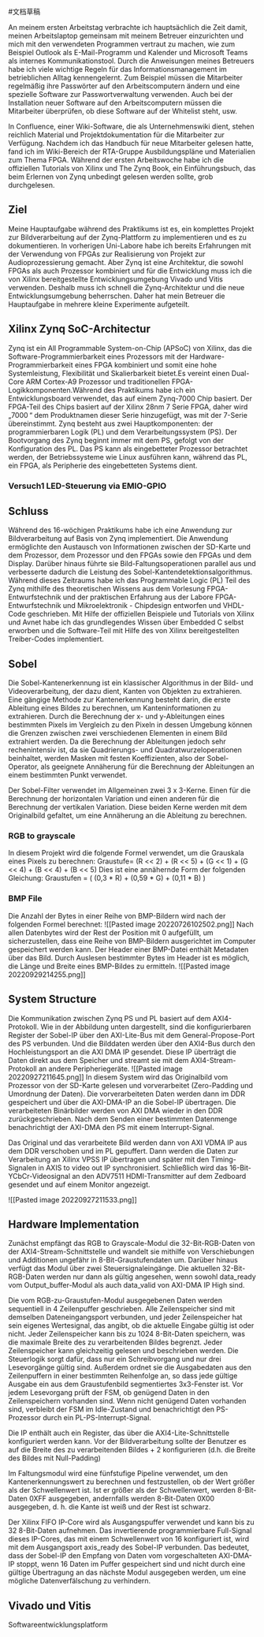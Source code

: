 #文档草稿


An meinem ersten Arbeitstag verbrachte ich hauptsächlich die Zeit damit, meinen Arbeitslaptop gemeinsam mit meinem Betreuer einzurichten und mich mit den verwendeten Programmen vertraut zu machen, wie zum Beispiel Outlook als E-Mail-Programm und Kalender und Microsoft Teams als internes Kommunikationstool. Durch die Anweisungen meines Betreuers habe ich viele wichtige Regeln für das Informationsmanagement im betrieblichen Alltag kennengelernt. Zum Beispiel müssen die Mitarbeiter regelmäßig ihre Passwörter auf den Arbeitscomputern ändern und eine spezielle Software zur Passwortverwaltung verwenden. Auch bei der Installation neuer Software auf den Arbeitscomputern müssen die Mitarbeiter überprüfen, ob diese Software auf der Whitelist steht, usw.

In Confluence, einer Wiki-Software, die als Unternehmenswiki dient, stehen reichlich Material und Projektdokumentation für die Mitarbeiter zur Verfügung. Nachdem ich das Handbuch für neue Mitarbeiter gelesen hatte, fand ich im Wiki-Bereich der RTA-Gruppe Ausbildungspläne und Materialien zum Thema FPGA. Während der ersten Arbeitswoche habe ich die offiziellen Tutorials von Xilinx und The Zynq Book, ein Einführungsbuch, das beim Erlernen von Zynq unbedingt gelesen werden sollte, grob durchgelesen.
## Ziel
Meine Hauptaufgabe während des Praktikums ist es, ein komplettes Projekt zur Bildverarbeitung auf der Zynq-Plattform zu implementieren und es zu dokumentieren. In vorherigen Uni-Labore habe ich bereits Erfahrungen mit der Verwendung von FPGAs zur Realisierung von Projekt zur Audioprozessierung gemacht. Aber Zynq ist eine Architektur, die sowohl FPGAs als auch Prozessor kombiniert und für die Entwicklung muss ich die von Xilinx bereitgestellte Entwicklungsumgebung Vivado und Vitis verwenden. Deshalb muss ich schnell die Zynq-Architektur und die neue Entwicklungsumgebung beherrschen. Daher hat mein Betreuer die Hauptaufgabe in mehrere kleine Experimente aufgeteilt.

## Xilinx Zynq SoC-Architectur
Zynq ist ein All Programmable System-on-Chip (APSoC) von Xilinx, das die Software-Programmierbarkeit eines Prozessors mit der Hardware-Programmierbarkeit eines FPGA kombiniert und somit eine hohe Systemleistung, Flexibilität und Skalierbarkeit bietet.Es vereint einen Dual-Core ARM Cortex-A9 Prozessor und traditionellen FPGA-Logikkomponenten.Während des Praktikums habe ich ein Entwicklungsboard verwendet, das auf einem Zynq-7000 Chip basiert. Der FPGA-Teil des Chips basiert auf der Xilinx 28nm 7 Serie FPGA, daher wird „7000 “ dem Produktnamen dieser Serie hinzugefügt, was mit der 7-Serie übereinstimmt.
Zynq besteht aus zwei Hauptkomponenten: der programmierbaren Logik (PL) und dem Verarbeitungssystem (PS). Der Bootvorgang des Zynq beginnt immer mit dem PS, gefolgt von der Konfiguration des PL. Das PS kann als eingebetteter Prozessor betrachtet werden, der Betriebssysteme wie Linux ausführen kann, während das PL, ein FPGA, als Peripherie des eingebetteten Systems dient.

### Versuch1 LED-Steuerung via EMIO-GPIO


## Schluss
Während des 16-wöchigen Praktikums habe ich eine Anwendung zur Bildverarbeitung auf Basis von Zynq implementiert. Die Anwendung ermöglichte den Austausch von Informationen zwischen der SD-Karte und dem Prozessor, dem Prozessor und den FPGAs sowie den FPGAs und dem Display. Darüber hinaus führte sie Bild-Faltungsoperationen parallel aus und verbesserte dadurch die Leistung des Sobel-Kantendetektionsalgorithmus. Während dieses Zeitraums habe ich das Programmable Logic (PL) Teil des Zynq mithilfe des theoretischen Wissens aus dem Vorlesung FPGA-Entwurfstechnik und der praktischen Erfahrung aus der Labore FPGA-Entwurfstechnik und Mikroelektronik - Chipdesign entworfen und VHDL-Code geschrieben. Mit Hilfe der offiziellen Beispiele und Tutorials von Xilinx und Avnet habe ich das grundlegendes Wissen über Embedded C selbst erworben und die Software-Teil mit Hilfe des von Xilinx bereitgestellten Treiber-Codes implementiert.
## Sobel
Die Sobel-Kantenerkennung ist ein klassischer Algorithmus in der Bild- und Videoverarbeitung, der dazu dient, Kanten von Objekten zu extrahieren. Eine gängige Methode zur Kantenerkennung besteht darin, die erste Ableitung eines Bildes zu berechnen, um Kanteninformationen zu extrahieren. Durch die Berechnung der x- und y-Ableitungen eines bestimmten Pixels im Vergleich zu den Pixeln in dessen Umgebung können die Grenzen zwischen zwei verschiedenen Elementen in einem Bild extrahiert werden. Da die Berechnung der Ableitungen jedoch sehr rechenintensiv ist, da sie Quadrierungs- und Quadratwurzeloperationen beinhaltet, werden Masken mit festen Koeffizienten, also der Sobel-Operator, als geeignete Annäherung für die Berechnung der Ableitungen an einem bestimmten Punkt verwendet.

Der Sobel-Filter verwendet im Allgemeinen zwei 3 x 3-Kerne. Einen für die Berechnung der horizontalen Variation und einen anderen für die Berechnung der vertikalen Variation. Diese beiden Kerne werden mit dem Originalbild gefaltet, um eine Annäherung an die Ableitung zu berechnen.

### RGB to grayscale

In diesem Projekt wird die folgende Formel verwendet, um die Grauskala eines Pixels zu berechnen:
Graustufe= (R << 2) + (R << 5) + (G << 1) + (G << 4) + (B << 4) + (B << 5)
Dies ist eine annähernde Form der folgenden Gleichung:
Graustufen = ( (0,3 * R) + (0,59 * G) + (0,11 * B) )

### BMP File
Die Anzahl der Bytes in einer Reihe von BMP-Bildern wird nach der folgenden Formel berechnet:
![[Pasted image 20220726102502.png]]
Nach allen Datenbytes wird der Rest der Position mit 0 aufgefüllt, um sicherzustellen, dass eine Reihe von BMP-Bildern ausgerichtet im Computer gespeichert werden kann. 
Der Header einer BMP-Datei enthält Metadaten über das Bild. Durch Auslesen bestimmter Bytes im Header ist es möglich, die Länge und Breite eines BMP-Bildes zu ermitteln.
![[Pasted image 20220929214255.png]]

## System Structure

Die Kommunikation zwischen Zynq PS und PL basiert auf dem AXI4-Protokoll. Wie in der Abbildung unten dargestellt, sind die konfigurierbaren Register der Sobel-IP über den AXI-Lite-Bus mit dem General-Propose-Port des PS verbunden. Und die Bilddaten werden über den AXI4-Bus durch den Hochleistungsport an die AXI DMA IP gesendet. Diese IP überträgt die Daten direkt aus dem Speicher und streamt sie mit dem AXI4-Stream-Protokoll an andere Peripheriegeräte.
![[Pasted image 20220927211645.png]]
In diesem System wird das Originalbild vom Prozessor von der SD-Karte gelesen und vorverarbeitet (Zero-Padding und Umordnung der Daten). Die vorverarbeiteten Daten werden dann im DDR gespeichert und über die AXI-DMA-IP an die Sobel-IP übertragen. Die verarbeiteten Binärbilder werden von AXI DMA wieder in den DDR zurückgeschrieben. Nach dem Senden einer bestimmten Datenmenge benachrichtigt der AXI-DMA den PS mit einem Interrupt-Signal.

Das Original und das verarbeitete Bild werden dann von AXI VDMA IP aus dem DDR verschoben und im PL gepuffert. Dann werden die Daten zur Verarbeitung an Xilinx VPSS IP übertragen und später mit den Timing-Signalen in AXIS to video out IP synchronisiert. Schließlich wird das 16-Bit-YCbCr-Videosignal an den ADV7511 HDMI-Transmitter auf dem Zedboard gesendet und auf einem Monitor angezeigt.

![[Pasted image 20220927211533.png]]

## Hardware Implementation

Zunächst empfängt das RGB to Grayscale-Modul die 32-Bit-RGB-Daten von der AXI4-Stream-Schnittstelle und wandelt sie mithilfe von Verschiebungen und Additionen ungefähr in 8-Bit-Graustufendaten um. Darüber hinaus verfügt das Modul über zwei Steuersignaleingänge. Die aktuellen 32-Bit-RGB-Daten werden nur dann als gültig angesehen, wenn sowohl data_ready vom Output_buffer-Modul als auch data_valid von AXI-DMA IP High sind.

Die vom RGB-zu-Graustufen-Modul ausgegebenen Daten werden sequentiell in 4 Zeilenpuffer geschrieben. Alle Zeilenspeicher sind mit demselben Dateneingangsport verbunden, und jeder Zeilenspeicher hat sein eigenes Wertesignal, das angibt, ob die aktuelle Eingabe gültig ist oder nicht. Jeder Zeilenspeicher kann bis zu 1024 8-Bit-Daten speichern, was die maximale Breite des zu verarbeitenden Bildes begrenzt. Jeder Zeilenspeicher kann gleichzeitig gelesen und beschrieben werden. Die Steuerlogik sorgt dafür, dass nur ein Schreibvorgang und nur drei Lesevorgänge gültig sind. Außerdem ordnet sie die Ausgabedaten aus den Zeilenpuffern in einer bestimmten Reihenfolge an, so dass jede gültige Ausgabe ein aus dem Graustufenbild segmentiertes 3x3-Fenster ist. Vor jedem Lesevorgang prüft der FSM, ob genügend Daten in den Zeilenspeichern vorhanden sind. Wenn nicht genügend Daten vorhanden sind, verbleibt der FSM im Idle-Zustand und benachrichtigt den PS-Prozessor durch ein PL-PS-Interrupt-Signal.

Die IP enthält auch ein Register, das über die AXI4-Lite-Schnittstelle konfiguriert werden kann. Vor der Bildverarbeitung sollte der Benutzer es auf die Breite des zu verarbeitenden Bildes + 2 konfigurieren (d.h. die Breite des Bildes mit Null-Padding)

Im Faltungsmodul wird eine fünfstufige Pipeline verwendet, um den Kantenerkennungswert zu berechnen und festzustellen, ob der Wert größer als der Schwellenwert ist. Ist er größer als der Schwellenwert, werden 8-Bit-Daten 0XFF ausgegeben, andernfalls werden 8-Bit-Daten 0X00 ausgegeben, d. h. die Kante ist weiß und der Rest ist schwarz.

Der Xilinx FIFO IP-Core wird als Ausgangspuffer verwendet und kann bis zu 32 8-Bit-Daten aufnehmen. Das invertierende programmierbare Full-Signal dieses IP-Cores, das mit einem Schwellenwert von 16 konfiguriert ist, wird mit dem Ausgangsport axis_ready des Sobel-IP verbunden. Das bedeutet, dass der Sobel-IP den Empfang von Daten vom vorgeschalteten AXI-DMA-IP stoppt, wenn 16 Daten im Puffer gespeichert sind und nicht durch eine gültige Übertragung an das nächste Modul ausgegeben werden, um eine mögliche Datenverfälschung zu verhindern.

## Vivado und Vitis
Softwareentwicklungsplatform